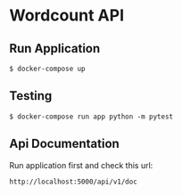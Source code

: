 # Wordcount API

## Run Application
```
$ docker-compose up
```

## Testing
```
$ docker-compose run app python -m pytest
```

## Api Documentation
Run application first and check this url:
```
http://localhost:5000/api/v1/doc 
````

